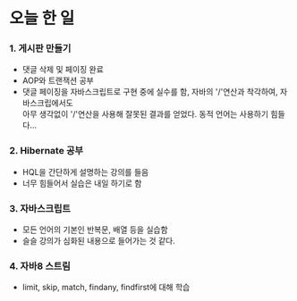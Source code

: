 # 오늘 한 일
### 1. 게시판 만들기
* 댓글 삭제 및 페이징 완료
* AOP와 트랜잭션 공부
* 댓글 페이징을 자바스크립트로 구현 중에 실수를 함, 자바의 '/'연산과 착각하여, 자바스크립에서도<br> 아무 생각없이 '/'연산을 사용해 잘못된 결과를 얻었다. 동적 언어는 사용하기 힘들다...
### 2. Hibernate 공부
* HQL을 간단하게 설명하는 강의를 들음
* 너무 힘들어서 실습은 내일 하기로 함
### 3. 자바스크립트
* 모든 언어의 기본인 반복문, 배열 등을 실습함
* 슬슬 강의가 심화된 내용으로 들어가는 것 같다.
### 4. 자바8 스트림 
* limit, skip, match, findany, findfirst에 대해 학습